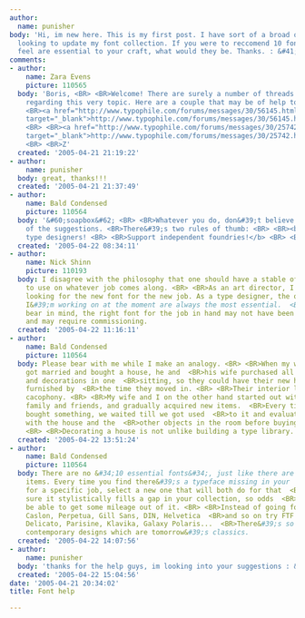```yaml
---
author:
  name: punisher
body: 'Hi, im new here. This is my first post. I have sort of a broad question. I&#39;m
  looking to update my font collection. If you were to reccomend 10 fonts that you
  feel are essential to your craft, what would they be. Thanks. : &#41;'
comments:
- author:
    name: Zara Evens
    picture: 110565
  body: 'Boris, <BR> <BR>Welcome! There are surely a number of threads in the archives
    regarding this very topic. Here are a couple that may be of help to you: <BR>
    <BR><a href="http://www.typophile.com/forums/messages/30/56145.html?1105111003"
    target="_blank">http://www.typophile.com/forums/messages/30/56145.html?1105111003</a>
    <BR> <BR><a href="http://www.typophile.com/forums/messages/30/25742.html?1075848605"
    target="_blank">http://www.typophile.com/forums/messages/30/25742.html?1075848605</a>
    <BR> <BR>Z'
  created: '2005-04-21 21:19:22'
- author:
    name: punisher
  body: great, thanks!!!
  created: '2005-04-21 21:37:49'
- author:
    name: Bald Condensed
    picture: 110564
  body: '&#60;soapbox&#62; <BR> <BR>Whatever you do, don&#39;t believe the majority
    of the suggestions. <BR>There&#39;s two rules of thumb: <BR> <BR><b>Support living
    type designers! <BR> <BR>Support independent foundries!</b> <BR> <BR>&#60;/soapbox&#62;'
  created: '2005-04-22 08:34:11'
- author:
    name: Nick Shinn
    picture: 110193
  body: I disagree with the philosophy that one should have a stable of fonts, ready
    to use on whatever job comes along. <BR> <BR>As an art director, I was always
    looking for the new font for the new job. As a type designer, the one&#40;s&#41;
    I&#39;m working on at the moment are always the most essential.  <BR> <BR>And
    bear in mind, the right font for the job in hand may not have been designed yet,
    and may require commissioning.
  created: '2005-04-22 11:16:11'
- author:
    name: Bald Condensed
    picture: 110564
  body: Please bear with me while I make an analogy. <BR> <BR>When my wife&#39;s brother
    got married and bought a house, he and  <BR>his wife purchased all of their furniture
    and decorations in one  <BR>sitting, so they could have their new house entirely
    furnished by  <BR>the time they moved in. <BR> <BR>Their interior looks like a
    cacophony. <BR> <BR>My wife and I on the other hand started out with leftover  stuff  <BR>from
    family and friends, and gradually acquired new items.  <BR>Every time we&#39;d
    bought something, we waited till we got used  <BR>to it and evaluated how it interacted
    with the house and the  <BR>other objects in the room before buying the next item.
    <BR> <BR>Decorating a house is not unlike building a type library.
  created: '2005-04-22 13:51:24'
- author:
    name: Bald Condensed
    picture: 110564
  body: There are no &#34;10 essential fonts&#34;, just like there are no 10 essential  <BR>furniture
    items. Every time you find there&#39;s a typeface missing in your  <BR>library
    for a specific job, select a new one that will both do for that  <BR>job and make
    sure it stylistically fills a gap in your collection, so odds  <BR>are you&#39;ll
    be able to get some mileage out of it. <BR> <BR>Instead of going for Garamond,
    Caslon, Perpetua, Gill Sans, DIN, Helvetica  <BR>and so on try FTF Rongel, Enigma,
    Delicato, Parisine, Klavika, Galaxy Polaris...  <BR>There&#39;s so many brilliant
    contemporary designs which are tomorrow&#39;s classics.
  created: '2005-04-22 14:07:56'
- author:
    name: punisher
  body: 'thanks for the help guys, im looking into your suggestions : &#41;'
  created: '2005-04-22 15:04:56'
date: '2005-04-21 20:34:02'
title: Font help

---
```

